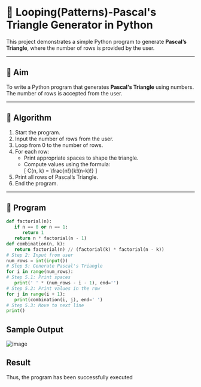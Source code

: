 # 🔺 Looping(Patterns)-Pascal's Triangle Generator in Python

This project demonstrates a simple Python program to generate **Pascal’s Triangle**, where the number of rows is provided by the user.

---

## 🎯 Aim

To write a Python program that generates **Pascal's Triangle** using numbers. The number of rows is accepted from the user.

---

## 🧠 Algorithm

1. Start the program.
2. Input the number of rows from the user.
3. Loop from 0 to the number of rows.
4. For each row:
   - Print appropriate spaces to shape the triangle.
   - Compute values using the formula:  
     \[
     C(n, k) = \frac{n!}{k!(n-k)!}
     \]
5. Print all rows of Pascal’s Triangle.
6. End the program.

---

## 🧪 Program
```py
def factorial(n): 
   if n == 0 or n == 1: 
      return 1 
   return n * factorial(n - 1) 
def combination(n, k): 
   return factorial(n) // (factorial(k) * factorial(n - k)) 
# Step 2: Input from user 
num_rows = int(input()) 
# Step 5: Generate Pascal's Triangle 
for i in range(num_rows): 
# Step 5.1: Print spaces 
   print(' ' * (num_rows - i - 1), end='') 
# Step 5.2: Print values in the row 
for j in range(i + 1): 
   print(combination(i, j), end=' ') 
# Step 5.3: Move to next line 
print()
```

## Sample Output
![image](https://github.com/user-attachments/assets/3ae4582b-5c22-456e-8abf-6caa09905279)

## Result
Thus, the program has been successfully executed
